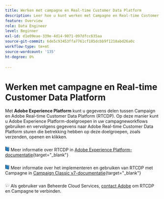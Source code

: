 ```yaml
---
title: Werken met campagne en Real-time Customer Data Platform
description: Leer hoe u kunt werken met Campagne en Real-time Customer Data Platform
feature: Overview
role: Data Engineer
level: Beginner
exl-id: d1e09eae-339e-4d14-9071-097dfcc635aa
source-git-commit: 6de5c93453ffa7761cf185dcbb9f1210abd26a0c
workflow-type: tm+mt
source-wordcount: '135'
ht-degree: 0%

---
```


# Werken met campagne en Real-time Customer Data Platform

Met **Adobe Experience Platform** kunt u gegevens delen tussen Campaign en Adobe Real-time Customer Data Platform (RTCDP). Op deze manier kunt u Adobe Experience Platform-doelgroepen in uw campagneworkflows gebruiken en vervolgens gegevens naar Adobe Real-time Customer Data Platform sturen die betrekking hebben op deze doelgroepen, zoals verzenden, openen en klikken.

![](../assets/do-not-localize/book.png) Meer informatie over RTCDP in [Adobe Experience Platform-documentatie](https://experienceleague.adobe.com/docs/experience-platform/rtcdp/overview.html?lang=en){target=&quot;_blank&quot;}

![](../assets/do-not-localize/book.png) Meer informatie over het implementeren en gebruiken van RTCDP met Campagne in [Campaign Classic v7-documentatie](https://experienceleague.adobe.com/docs/campaign-classic/using/integrating-with-adobe-experience-cloud/aep-sources-destinations/get-started-sources-destinations.html?lang=en#integrating-with-adobe-experience-cloud){target=&quot;_blank&quot;}

![](../assets/do-not-localize/speech.png)  Als gebruiker van Beheerde Cloud Services, [contact Adobe](../start/campaign-faq.md#support) om RTCDP en Campagne te verbinden.
